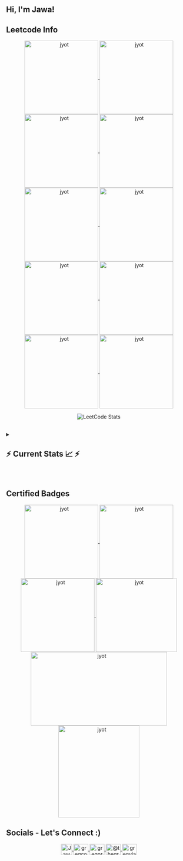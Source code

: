 <div align="center"> 

  <h2 align="left">Hi, I'm Jawa!</h2>

  <h2 align="left">Leetcode Info</h2>  
  <p align="center">
    <a href="https://leetcode.com/jawakarsri/" target="_blank">
      <img align="center" src="https://leetcode.com/static/images/badges/2024/gif/2024-02.gif" alt="jyot" height="200" width="200" />
    </a>
    <a href="https://leetcode.com/jawakarsri/" target="_blank">
      <img align="center" src="https://leetcode.com/static/images/badges/2024/gif/2024-03.gif" alt="jyot" height="200" width="200" />
    </a>
    <a href="https://leetcode.com/jawakarsri/" target="_blank">
      <img align="center" src="https://assets.leetcode.com/static_assets/marketing/2024-200.gif" alt="jyot" height="200" width="200" />
    </a>
    <a href="https://leetcode.com/jawakarsri/" target="_blank">
      <img align="center" src="https://assets.leetcode.com/static_assets/marketing/2024-100.gif" alt="jyot" height="200" width="200" />
    </a>
    <a href="https://leetcode.com/jawakarsri/" target="_blank">
      <img align="center" src="https://leetcode.com/static/images/badges/2024/gif/2024-07.gif" alt="jyot" height="200" width="200" />
    </a>
    <a href="https://leetcode.com/jawakarsri/" target="_blank">
      <img align="center" src="https://leetcode.com/static/images/badges/2024/gif/2024-08.gif" alt="jyot" height="200" width="200" />
    </a>
    <a href="https://leetcode.com/jawakarsri/" target="_blank">
      <img align="center" src="https://leetcode.com/static/images/badges/2024/gif/2024-09.gif" alt="jyot" height="200" width="200" />
    </a>
    <a href="https://leetcode.com/jawakarsri/" target="_blank">
      <img align="center" src="https://leetcode.com/static/images/badges/2024/gif/2024-10.gif" alt="jyot" height="200" width="200" />
    </a>
    <a href="https://leetcode.com/jawakarsri/" target="_blank">
      <img align="center" src="https://leetcode.com/static/images/badges/2024/gif/2024-11.gif" alt="jyot" height="200" width="200" />
    </a>
    <a href="https://leetcode.com/jawakarsri/" target="_blank">
      <img align="center" src="https://leetcode.com/static/images/badges/2024/gif/2024-12.gif" alt="jyot" height="200" width="200" />
    </a>
  </p>

  <p align="center">
    <img align="top" flex-grow="1" src="https://leetcard.jacoblin.cool/jawakarsri?theme=dark&font=Be%20Vietnam%20Pro" alt="LeetCode Stats" />  
  </p>
<br/>
<div align="left">
<details>
    <summary>
    <h2>⚡ Current Stats 📈 ⚡<h2>
    </summary>
    <br />
    <div align="center">
      <img src="https://github-readme-streak-stats.herokuapp.com/?user=jawakarsri&theme=vue-dark&hide_border=true" alt="Github Stats">
    </div>
</details>

<br />
  <!--
  <h2 align="left">⚡ Current Stats ⚡</h2>
  <br>
  <div align="center">
    <img width="390" src="https://streak-stats.demolab.com/?user=jawakarsri&count_private=true&theme=react&border_radius=10" alt="streak stats"/>
    <img width="390" src="https://github-readme-stats.vercel.app/api?username=jawakarsri&show_icons=true&theme=react&rank_icon=github&border_radius=10" alt="readme stats" />
    <img width="325" align="center" src="https://github-readme-stats.vercel.app/api/top-langs/?username=jawakarsri&hide=HTML&langs_count=8&layout=compact&theme=react&border_radius=10&size_weight=0.5&count_weight=0.5&exclude_repo=github-readme-stats" alt="top langs" />
  </div>

  <br/>
  -->


  <h2 align="left">Certified Badges</h2>
  
<p align="center">
    <a href="https://learn.microsoft.com/en-in/users/jawakarsri-8567/credentials/9467e5b897544874" target="_blank">
      <img align="center" src="https://learn.microsoft.com/en-us/media/learn/certification/badges/microsoft-certified-associate-badge.svg" alt="jyot" height="200" width="200" />
    </a>
    <a href="https://learn.microsoft.com/en-in/users/jawakarsri-8567/credentials/c88311d2533d7e16" target="_blank">
      <img align="center" src="https://learn.microsoft.com/en-us/media/learn/certification/badges/microsoft-certified-fundamentals-badge.svg" alt="jyot" height="200" width="200" />
    </a>
    <a href="https://www.credly.com/badges/d917769d-eec6-408e-85fe-5222551967db/public_url" target="_blank">
      <img align="center" src="https://images.credly.com/size/680x680/images/00634f82-b07f-4bbd-a6bb-53de397fc3a6/image.png" alt="jyot" height="200" width="200" />
    </a>
    <a href="https://www.credly.com/badges/e2c5e612-a0b4-4914-86c1-377ffb99b12e/public_url" target="_blank">
      <img align="center" src="https://images.credly.com/size/680x680/images/4dda8ae4-99ee-476c-bca3-6f0adbab42fe/image.png" alt="jyot" height="200" width="220" />
    </a>
    <a href="https://catalog-education.oracle.com/ords/certview/sharebadge?id=62478AF9051BF7F09D24D9798144B68341AE5B77DC30DB9EE58DF12B72C417F7" target="_blank">
      <img align="center" src="https://brm-workforce.oracle.com/pdf/certview/images/OCI2024GAIOCP.png" alt="jyot" height="200" width="370" />
    </a>
    <a href="https://www.credly.com/badges/ccd805ab-f11f-48a9-af1e-776c98adcd74/public_url" target="_blank">
      <img align="center" src="https://images.credly.com/size/220x220/images/024d0122-724d-4c5a-bd83-cfe3c4b7a073/image.png" alt="jyot" height="250" width="220" />
    </a>
  </p>

<h2 align="left">Socials - Let's Connect :)</h2>
<div align="center">
   <!-- Email Icon -->
  <a href="mailto:jawaharsri2003@gmail.com">
    <img align="center" alt="Jawakar Sri's email" width="30px" src="https://res.cloudinary.com/cascandaliato/image/upload/v1608401930/gmail_jxi3lb.svg" />
  </a>
  <a href="https://twitter.com/" target="blank">
    <img align="center" src="https://raw.githubusercontent.com/rahuldkjain/github-profile-readme-generator/master/src/images/icons/Social/twitter.svg" alt="gregcodesstuff" height="30" width="40" />
  </a>
  <a href="https://linkedin.com/in/jawakarsri" target="blank">
    <img align="center" src="https://raw.githubusercontent.com/rahuldkjain/github-profile-readme-generator/master/src/images/icons/Social/linked-in-alt.svg" alt="gregory-james" height="30" width="40" />
  </a>
  <a href="https://medium.com/@jawaharsri2003" target="blank">
    <img align="center" src="https://raw.githubusercontent.com/rahuldkjain/github-profile-readme-generator/master/src/images/icons/Social/medium.svg" alt="@thegregjames" height="30" width="40" />
  </a>
  <a href="https://www.leetcode.com/jawakarsri" target="blank">
    <img align="center" src="https://raw.githubusercontent.com/rahuldkjain/github-profile-readme-generator/master/src/images/icons/Social/leet-code.svg" alt="gregyjames" height="30" width="40" />
  </a>
 
</div>

  

  <!--START_SECTION:badges-->
  <!--
  [![Microsoft Certified: Azure Fundamentals](https://images.credly.com/size/110x110/images/be8fcaeb-c769-4858-b567-ffaaa73ce8cf/image.png)](http://www.credly.com/badges/212394bc-88cf-486b-8173-5352bdcd2279 "Microsoft Certified: Azure Fundamentals")
  [![Enterprise Design Thinking Practitioner](https://images.credly.com/size/110x110/images/bc08972c-3c7d-4b99-82a0-c94bcca36674/Badges_v8-07_Practitioner.png)](http://www.credly.com/badges/a52c48a8-eb65-44a5-8f9b-bebd1b08a166 "Enterprise Design Thinking Practitioner")
  [![Microsoft Certified: Power Platform Fundamentals](https://learn.microsoft.com/media/learn/certification/badges/microsoft-certified-associate-badge.svg)](http://www.credly.com/badges/241f540d-c955-42fa-9d89-a5b9f9739fa8 "Microsoft Certified: Power Platform Fundamentals")
  [![Accessibility in Action](https://images.credly.com/size/110x110/images/d807abc0-9201-41a8-ad25-90ed4a69ee51/Acc_Badge_v4.png)](http://www.credly.com/badges/df2ce689-77e0-450e-969c-f1ebade82421 "Accessibility in Action")
  [![CKAD: Certified Kubernetes Application Developer](https://images.credly.com/size/110x110/images/cc8adc83-1dc6-4d57-8e20-22171247e052/blob)](http://www.credly.com/badges/1fff09bf-351d-40d0-bacd-ea286279e39e "CKAD: Certified Kubernetes Application Developer")
  [![Microsoft Global Hackathon 2024](https://images.credly.com/size/110x110/images/ac4d1eba-bbc1-42f9-aa64-d3149a99894a/image.png)](http://www.credly.com/badges/db7a6912-d806-4d10-aa8b-cada62a380d4 "Microsoft Global Hackathon 2024")
  [![Copilot for M365 Achiever Badge - Foundational](https://images.credly.com/size/110x110/images/428e20f1-60eb-4a21-8658-aa92c03ed1c7/image.png)](http://www.credly.com/badges/722f87cc-e28f-4396-9dd7-c8fd890caa4b "Copilot for M365 Achiever Badge - Foundational")
  [![GitHub Actions](https://images.credly.com/size/110x110/images/89efc3e7-842b-4790-b09b-9ea5efc71ec3/image.png)](http://www.credly.com/badges/856b1589-6195-4600-931e-d29f2370d7ef "GitHub Actions")
  [![GitHub Copilot](https://images.credly.com/size/110x110/images/6b924fae-3cd7-4233-b012-97413c62c85d/blob)](http://www.credly.com/badges/d77bee9b-1811-4c98-ad87-fa6f1f9925d9 "GitHub Copilot")
  [![Speaker: KubeCon + CloudNativeCon Europe 2021](https://images.credly.com/size/110x110/images/e4b49587-41a5-495d-8af8-b708c0936723/Speaker_Badge_3-17.png)](http://www.credly.com/badges/75ebd4ad-071e-4c51-8a4a-28b87e849d78 "Speaker: KubeCon + CloudNativeCon Europe 2021")
  [![cdCon 2021 Speaker](https://images.credly.com/size/110x110/images/b972d3cf-1432-4e12-9228-38a8047eacdb/cdccon-badges-02.png)](http://www.credly.com/badges/174ac14c-83ab-4332-a53d-35f04eb0b24b "cdCon 2021 Speaker")
  [![Program Committee Member: KubeCon + CloudNativeCon North America 2021](https://images.credly.com/size/110x110/images/db1a0fb5-712a-419e-b80e-52c97bb6c462/KubeCon_NA_2021_speaker-badges_program-committee-member-2.png)](http://www.credly.com/badges/c2a2e21a-dc13-450b-9e02-246dbce96133 "Program Committee Member: KubeCon + CloudNativeCon North America 2021")
  [![Track Chair: KubeCon + CloudNativeCon Europe 2021](https://images.credly.com/size/110x110/images/bada9959-a6c6-4a63-bdf8-fed2bc980423/Track_Chair_3-17.png)](http://www.credly.com/badges/f79ae7b6-aba6-4a94-ab2e-d95d9e901896 "Track Chair: KubeCon + CloudNativeCon Europe 2021")
  -->
  <!--END_SECTION:badges-->
</div>

